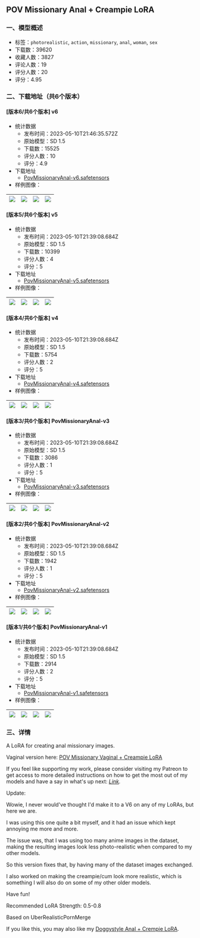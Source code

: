 ## POV Missionary Anal + Creampie LoRA
### 一、模型概述

- 标签：`photorealistic`, `action`, `missionary`, `anal`, `woman`, `sex`
- 下载数：39620
- 收藏人数：3827
- 评论人数：19
- 评分人数：20
- 评分：4.95

### 二、下载地址（共6个版本）

#### [版本6/共6个版本] v6

- 统计数据
  - 发布时间：2023-05-10T21:46:35.572Z
  - 原始模型：SD 1.5
  - 下载数：15525
  - 评分人数：10
  - 评分：4.9
- 下载地址
  - [PovMissionaryAnal-v6.safetensors](https://civitai.com/api/download/models/67485)
- 样例图像：

| <img src="https://image.civitai.com/xG1nkqKTMzGDvpLrqFT7WA/12ee15ac-3ec4-4015-ab10-14edfc980a50/width=450/750157.jpeg" /> | <img src="https://image.civitai.com/xG1nkqKTMzGDvpLrqFT7WA/2a1d2346-8e3b-45ea-a327-8984252a029c/width=450/750166.jpeg" /> | <img src="https://image.civitai.com/xG1nkqKTMzGDvpLrqFT7WA/facaed48-1be6-4818-a87a-3a97d2229420/width=450/750183.jpeg" /> | <img src="https://image.civitai.com/xG1nkqKTMzGDvpLrqFT7WA/63041930-1123-4616-a556-33046d59e2ae/width=450/750164.jpeg" /> |
| ---- | ---- | ---- | ---- |

#### [版本5/共6个版本] v5

- 统计数据
  - 发布时间：2023-05-10T21:39:08.684Z
  - 原始模型：SD 1.5
  - 下载数：10399
  - 评分人数：4
  - 评分：5
- 下载地址
  - [PovMissionaryAnal-v5.safetensors](https://civitai.com/api/download/models/32161)
- 样例图像：

| <img src="https://image.civitai.com/xG1nkqKTMzGDvpLrqFT7WA/48a1eca9-d877-4b69-765f-140ff6bb3900/width=450/366187.jpeg" /> | <img src="https://image.civitai.com/xG1nkqKTMzGDvpLrqFT7WA/d1221ae8-793a-4890-607d-315cec2f1500/width=450/366186.jpeg" /> | <img src="https://image.civitai.com/xG1nkqKTMzGDvpLrqFT7WA/fcd6bded-c5bc-4c56-874d-ba4956a51f00/width=450/366185.jpeg" /> | <img src="https://image.civitai.com/xG1nkqKTMzGDvpLrqFT7WA/8a501ff2-40a0-4084-4fbe-c48190929100/width=450/366184.jpeg" /> |
| ---- | ---- | ---- | ---- |

#### [版本4/共6个版本] v4

- 统计数据
  - 发布时间：2023-05-10T21:39:08.684Z
  - 原始模型：SD 1.5
  - 下载数：5754
  - 评分人数：2
  - 评分：5
- 下载地址
  - [PovMissionaryAnal-v4.safetensors](https://civitai.com/api/download/models/22830)
- 样例图像：

| <img src="https://image.civitai.com/xG1nkqKTMzGDvpLrqFT7WA/6a81163b-6114-480e-e6b6-01d15a7bae00/width=450/290381.jpeg" /> | <img src="https://image.civitai.com/xG1nkqKTMzGDvpLrqFT7WA/fb571dd1-7ebc-4b9f-f54d-8cd785e34600/width=450/246834.jpeg" /> | <img src="https://image.civitai.com/xG1nkqKTMzGDvpLrqFT7WA/27cd1cc0-efdd-488c-57fd-d55aab639600/width=450/247133.jpeg" /> | <img src="https://image.civitai.com/xG1nkqKTMzGDvpLrqFT7WA/19540c24-49cb-4505-e50a-23c670aa0700/width=450/246837.jpeg" /> |
| ---- | ---- | ---- | ---- |

#### [版本3/共6个版本] PovMissionaryAnal-v3

- 统计数据
  - 发布时间：2023-05-10T21:39:08.684Z
  - 原始模型：SD 1.5
  - 下载数：3086
  - 评分人数：1
  - 评分：5
- 下载地址
  - [PovMissionaryAnal-v3.safetensors](https://civitai.com/api/download/models/20858)
- 样例图像：

| <img src="https://image.civitai.com/xG1nkqKTMzGDvpLrqFT7WA/bee7ce9d-66fc-4c09-99be-18c4880ce200/width=450/221064.jpeg" /> | <img src="https://image.civitai.com/xG1nkqKTMzGDvpLrqFT7WA/7a210945-9408-4630-b11f-2d249ea3e500/width=450/221063.jpeg" /> | <img src="https://image.civitai.com/xG1nkqKTMzGDvpLrqFT7WA/9c276942-7fa3-499e-024b-4098f9715200/width=450/221062.jpeg" /> | <img src="https://image.civitai.com/xG1nkqKTMzGDvpLrqFT7WA/9e99e3b9-7509-4da6-5d19-bf5de4055f00/width=450/221061.jpeg" /> |
| ---- | ---- | ---- | ---- |

#### [版本2/共6个版本] PovMissionaryAnal-v2

- 统计数据
  - 发布时间：2023-05-10T21:39:08.684Z
  - 原始模型：SD 1.5
  - 下载数：1942
  - 评分人数：1
  - 评分：5
- 下载地址
  - [PovMissionaryAnal-v2.safetensors](https://civitai.com/api/download/models/19598)
- 样例图像：

| <img src="https://image.civitai.com/xG1nkqKTMzGDvpLrqFT7WA/7595733d-e444-445f-5753-57044393ec00/width=450/206105.jpeg" /> | <img src="https://image.civitai.com/xG1nkqKTMzGDvpLrqFT7WA/a8c1d631-add0-486f-01e9-74a1925a3600/width=450/206106.jpeg" /> | <img src="https://image.civitai.com/xG1nkqKTMzGDvpLrqFT7WA/f8208b65-75f2-4301-1492-ed2ab075c800/width=450/206104.jpeg" /> | <img src="https://image.civitai.com/xG1nkqKTMzGDvpLrqFT7WA/4272b514-69f3-4d2a-ed82-1471b2c22200/width=450/206103.jpeg" /> |
| ---- | ---- | ---- | ---- |

#### [版本1/共6个版本] PovMissionaryAnal-v1

- 统计数据
  - 发布时间：2023-05-10T21:39:08.684Z
  - 原始模型：SD 1.5
  - 下载数：2914
  - 评分人数：2
  - 评分：5
- 下载地址
  - [PovMissionaryAnal-v1.safetensors](https://civitai.com/api/download/models/17290)
- 样例图像：

| <img src="https://image.civitai.com/xG1nkqKTMzGDvpLrqFT7WA/7b9bd50e-454d-4ad2-f080-2aa728dfde00/width=450/175868.jpeg" /> | <img src="https://image.civitai.com/xG1nkqKTMzGDvpLrqFT7WA/2aea6990-9f8a-4527-8855-8daeb9c35400/width=450/175863.jpeg" /> | <img src="https://image.civitai.com/xG1nkqKTMzGDvpLrqFT7WA/44839ea7-a2e8-47ea-7edd-4b944b6e9500/width=450/175867.jpeg" /> | <img src="https://image.civitai.com/xG1nkqKTMzGDvpLrqFT7WA/1686ad94-6578-41a8-c05d-d1a211da6c00/width=450/175866.jpeg" /> |
| ---- | ---- | ---- | ---- |


### 三、详情
<p>A LoRA for creating anal missionary images.</p><p>Vaginal version here: <a target="_blank" rel="ugc" href="https://civitai.com/models/20120/pov-missionary-vaginal-creampie-lora">POV Missionary Vaginal + Creampie LoRA</a></p><p></p><p>If you feel like supporting my work, please consider visiting my Patreon to get access to more detailed instructions on how to get the most out of my models and have a say in what's up next: <a target="_blank" rel="ugc" href="https://www.patreon.com/KinkAI/about"><em>Link</em></a><em>.</em></p><p></p><p>Update:</p><p>Wowie, I never would've thought I'd make it to a V6 on any of my LoRAs, but here we are.</p><p>I was using this one quite a bit myself, and it had an issue which kept annoying me more and more.</p><p>The issue was, that I was using too many anime images in the dataset, making the resulting images look less photo-realistic when compared to my other models.</p><p>So this version fixes that, by having many of the dataset images exchanged.</p><p>I also worked on making the creampie/cum look more realistic, which is something I will also do on some of my other older models.</p><p>Have fun!</p><p></p><p>Recommended LoRA Strength: 0.5-0.8</p><p></p><p>Based on UberRealisticPornMerge</p><p></p><p>If you like this, you may also like my <a target="_blank" rel="ugc" href="https://civitai.com/models/11569/pov-doggy-anal-creampie-lora">Doggystyle Anal + Crempie LoRA</a>.</p>